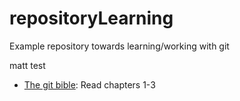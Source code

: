 # repositoryLearning
Example repository towards learning/working with git

matt test

- [The git bible](https://git-scm.com/book/en/v2/Getting-Started-Git-Basics): Read chapters 1-3
